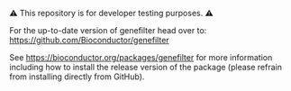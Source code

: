 ⚠️ This repository is for developer testing purposes. ⚠️

For the up-to-date version of genefilter head over to: 
https://github.com/Bioconductor/genefilter

See https://bioconductor.org/packages/genefilter for more information including how to install the release version of the package (please refrain from installing directly from GitHub).
